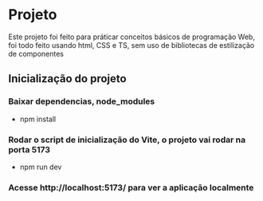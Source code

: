 # Projeto

Este projeto foi feito para práticar conceitos básicos de programação Web, foi todo feito usando html, CSS e TS, sem uso de bibliotecas de estilização de componentes

## Inicialização do projeto

### Baixar dependencias, node_modules
- npm install

### Rodar o script de inicialização do Vite, o projeto vai rodar na porta 5173
- npm run dev

### Acesse http://localhost:5173/ para ver a aplicação localmente